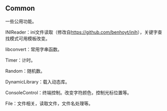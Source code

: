 ## Common

一些公用功能。

INIReader：ini文件读取（修改自<https://github.com/benhoyt/inih>），关键字查找模式可用模板改变。

libconvert：常用字串函数。

Timer：计时。

Random：随机数。

DynamicLibrary：载入动态库。

ConsoleControl：终端控制。改变字符颜色，控制光标位置等。

File：文件相关，读取文件，文件名处理等。